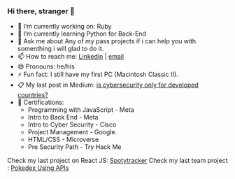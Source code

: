 ### Hi there, stranger 👋

- 🔭 I’m currently working on: Ruby
- 🌱 I’m currently learning Python for Back-End
- 💬 Ask me about Any of my pass projects if i can help you with somenthing i will glad to do it.
- 📫 How to reach me: [Linkedin](https://www.linkedin.com/in/dgonzalesi/) | [email](mailto:assay-chill.0l@icloud.com?subject=[GitHub])
- 😄 Pronouns: he/his
- ⚡ Fun fact: I still have my first PC (Macintosh Classic II).
- 📋 My last post in Medium: [is cybersecurity only for developed countries?](https://medium.com/@dgonzalesi285/is-cybersecurity-only-for-developed-countries-c567cd93a0ce)
- 🥇 Certifications: 
    - Programming with JavaScript - Meta 
    - Intro to Back End - Meta 
    - Intro to Cyber Security - Cisco
    - Project Management - Google.
    - HTML/CSS - Microverse
    - Pre Security Path - Try Hack Me

Check my last project on React JS: [Spotytracker](https://fabulous-moonbeam-c5411a.netlify.app/)
Check my last team project : [Pokedex Using APIs](https://github.com/ErikStoupignan/Capstone-m2-APIs-baseapp-pokemon)

